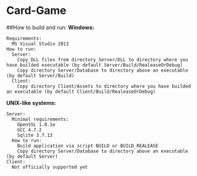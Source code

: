 Card-Game
=========
##How to build and run:
  <b>Windows:</b>
  
    Requirements:
      MS Visual Studio 2013
    How to run:
      Server:
        Copy DLL files from directory Server/DLL to directory where you have builded executable (by default Server/Build/RealeaseOrDebug)
        Copy directory Server/Database to directory above an executable (by default Server/Build)
      Client:
        Copy directory Client/Assets to directory where you have builded an executable (by default Client/Build/RealeaseOrDebug)
  <b>UNIX-like systems:</b>
  
    Server:
      Minimal requirements:
        OpenSSL 1.0.1e
        GCC 4.7.2
        Sqlite 3.7.13
      How to run:
        Build application via script BUILD or BUILD_REALEASE
        Copy directory Server/Database to directory above an executable (by default Server)
    Client:
      Not officially supported yet
